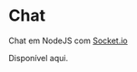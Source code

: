 Chat
===========

Chat em NodeJS com <a href="http://socket.io/" target="_black">Socket.io</a>

Disponível aqui.
